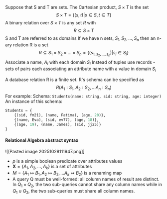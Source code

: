 Suppose that S and T are sets. The Cartesian product, $S \times T$ is the set $$
S \times T = \{(s,t)|s\in S, t\in T\}
$$
A binary relation over $S\times T$ is any set $R$ with
$$
R\subseteq S\times T 
$$
S and T are referred to as domains
If we have n sets, $S_1, S_2, ..., S_n$
then an n-ary relation R is a set $$
R \subseteq S_{1} \times S_{2} \times \dots \times S_{n}= \{ (s_{1, s_{2}, \dots, s_{n}}) |s_{i} \in S_{i} \}
$$
Associate a name, $A_i$ with each domain $S_i$
Instead of tuples use records - sets of pairs each associating an attribute name with a value in domain $S_i$

A database relation R is a finite set. R's schema can be specified as
$$
R(A_{1}:S_{1},A_{2}:S_{2}, \dots A_{n}:S_{n})
$$
For example:
Schema: `Students(name: string, sid: string, age: integer)`
An instance of this schema:
```sql
Students = {
	{(sid, fm21), (name, Fatima), (age, 20)},
	{(name, Eva), (sid, ev77), (age, 18)},
	{(age, 19), (name, James), (sid, jj25)}
}
```

#### Relational Algebra abstract syntax
![[Pasted image 20251028111947.png]]
- $p$ is a simple boolean predicate over attributes values
- $\mathbf{X} = \{ A_{1}, A_{2}, \dots, A_{k} \}$ is a set of attributes
- $M=\{ A_{1} \mapsto B_{1}, A_{2}\mapsto B_{2},\dots A_{k}\mapsto B_{2}\}$ is a renaming map
- A query Q must be well-formed: all column names of result are distinct. In $Q_1\times Q_2$, the two sub-queries cannot share any column names while in $Q_1\cup Q_2$, the two sub-queries must share all column names.